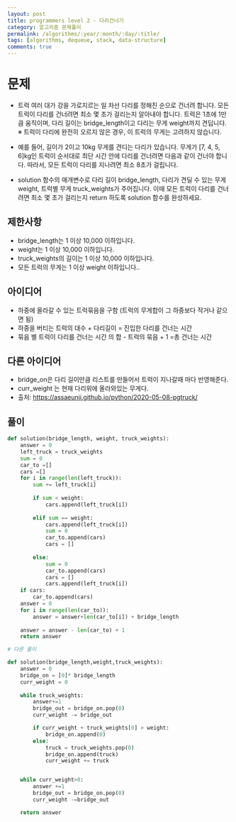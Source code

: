 ```yaml
---
layout: post
title: programmers level 2 - 다리건너기
category: 알고리즘 문제풀이
permalink: /algorithms/:year/:month/:day/:title/
tags: [algorithms, dequeue, stack, data-structure]
comments: true
---
```


# 문제
- 트럭 여러 대가 강을 가로지르는 일 차선 다리를 정해진 순으로 건너려 합니다. 모든 트럭이 다리를 건너려면 최소 몇 초가 걸리는지 알아내야 합니다. 트럭은 1초에 1만큼 움직이며, 다리 길이는 bridge_length이고 다리는 무게 weight까지 견딥니다.
※ 트럭이 다리에 완전히 오르지 않은 경우, 이 트럭의 무게는 고려하지 않습니다.

- 예를 들어, 길이가 2이고 10kg 무게를 견디는 다리가 있습니다. 무게가 [7, 4, 5, 6]kg인 트럭이 순서대로 최단 시간 안에 다리를 건너려면 다음과 같이 건너야 합니다. 따라서, 모든 트럭이 다리를 지나려면 최소 8초가 걸립니다.

- solution 함수의 매개변수로 다리 길이 bridge_length, 다리가 견딜 수 있는 무게 weight, 트럭별 무게 truck_weights가 주어집니다. 이때 모든 트럭이 다리를 건너려면 최소 몇 초가 걸리는지 return 하도록 solution 함수를 완성하세요.


## 제한사항
- bridge_length는 1 이상 10,000 이하입니다.
- weight는 1 이상 10,000 이하입니다.
- truck_weights의 길이는 1 이상 10,000 이하입니다.
- 모든 트럭의 무게는 1 이상 weight 이하입니다..

## 아이디어
- 하중에 올라갈 수 있는 트럭묶음을 구함 (트럭의 무게합이 그 하중보다 작거나 같으면 됨)
- 하중을 버티는 트럭의 대수 + 다리길이 = 진입한 다리를 건너는 시간
- 묶음 별 트럭이 다리를 건너는 시간 의 합 - 트럭의 묶음 + 1 =총 건너는 시간

## 다른 아이디어
- bridge_on은 다리 길이만큼 리스트를 만들어서 트럭이 지나갈때 마다 반영해준다.
- curr_weight 는 현재 다리위에 올라와있는 무게다.
- 출처: https://assaeunji.github.io/python/2020-05-08-pgtruck/
## 풀이

```python
def solution(bridge_length, weight, truck_weights):
    answer = 0
    left_truck = truck_weights
    sum = 0
    car_to =[]
    cars =[]
    for i in range(len(left_truck)):
        sum += left_truck[i]
        
        if sum < weight:
            cars.append(left_truck[i])
        
        elif sum == weight:
            cars.append(left_truck[i])
            sum = 0
            car_to.append(cars)
            cars = []
            
        else: 
            sum = 0
            car_to.append(cars)
            cars = []
            cars.append(left_truck[i])
    if cars:
        car_to.append(cars)
    answer = 0
    for i in range(len(car_to)):
        answer = answer+len(car_to[i]) + bridge_length
        
    answer = answer - len(car_to) + 1
    return answer

# 다른 풀이

def solution(bridge_length,weight,truck_weights):
    answer = 0
    bridge_on = [0]* bridge_length
    curr_weight = 0
    
    while truck_weights:
        answer+=1
        bridge_out = bridge_on.pop(0)
        curr_weight -= bridge_out

        if curr_weight + truck_weights[0] > weight:
            bridge_on.append(0)
        else:
            truck = truck_weights.pop(0)
            bridge_on.append(truck)
            curr_weight += truck


    while curr_weight>0:
        answer +=1
        bridge_out = bridge_on.pop(0)
        curr_weight -=bridge_out

    return answer
```